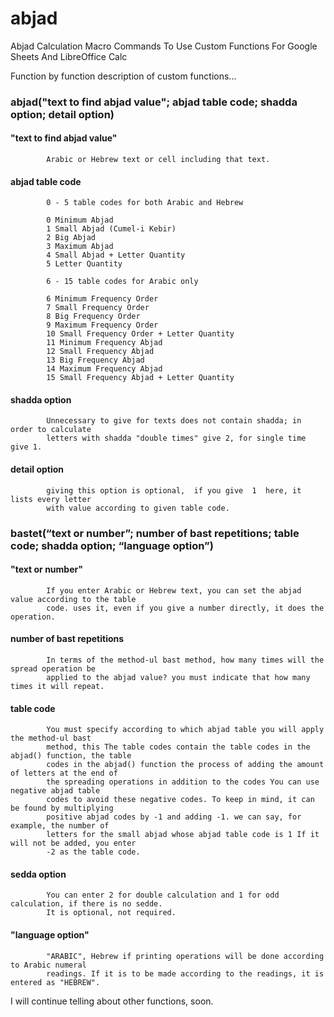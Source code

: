 # abjad
Abjad Calculation Macro Commands To Use Custom Functions For Google Sheets And LibreOffice Calc

Function by function description of custom functions...

###         abjad("text to find abjad value"; abjad table code; shadda option; detail option)

####        "text to find abjad value"

            Arabic or Hebrew text or cell including that text.

####        abjad table code

            0 - 5 table codes for both Arabic and Hebrew
            
            0 Minimum Abjad
            1 Small Abjad (Cumel-i Kebir)
            2 Big Abjad
            3 Maximum Abjad
            4 Small Abjad + Letter Quantity
            5 Letter Quantity
            
            6 - 15 table codes for Arabic only
            
            6 Minimum Frequency Order
            7 Small Frequency Order
            8 Big Frequency Order
            9 Maximum Frequency Order
            10 Small Frequency Order + Letter Quantity
            11 Minimum Frequency Abjad
            12 Small Frequency Abjad
            13 Big Frequency Abjad
            14 Maximum Frequency Abjad
            15 Small Frequency Abjad + Letter Quantity

####        shadda option

            Unnecessary to give for texts does not contain shadda; in order to calculate 
            letters with shadda "double times" give 2, for single time give 1.

####        detail option

            giving this option is optional,  if you give  1  here, it lists every letter 
            with value according to given table code.
            
###         bastet(“text or number”; number of bast repetitions; table code; shadda option; “language option”)

####        "text or number"

            If you enter Arabic or Hebrew text, you can set the abjad value according to the table
            code. uses it, even if you give a number directly, it does the operation.

####        number of bast repetitions

            In terms of the method-ul bast method, how many times will the spread operation be
            applied to the abjad value? you must indicate that how many times it will repeat.

####        table code

            You must specify according to which abjad table you will apply the method-ul bast
            method, this The table codes contain the table codes in the abjad() function, the table
            codes in the abjad() function the process of adding the amount of letters at the end of
            the spreading operations in addition to the codes You can use negative abjad table
            codes to avoid these negative codes. To keep in mind, it can be found by multiplying
            positive abjad codes by -1 and adding -1. we can say, for example, the number of
            letters for the small abjad whose abjad table code is 1 If it will not be added, you enter
            -2 as the table code.

####        sedda option

            You can enter 2 for double calculation and 1 for odd calculation, if there is no sedde.
            It is optional, not required.

####        "language option"

            "ARABIC", Hebrew if printing operations will be done according to Arabic numeral
            readings. If it is to be made according to the readings, it is entered as "HEBREW".            
        
        
I will continue telling about other functions, soon.
